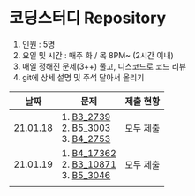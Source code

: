 # 코딩스터디 Repository

1. 인원 : 5명
2. 요일 및 시간 : 매주 화 / 목 8PM~ (2시간 이내)
3. 매일 정해진 문제(3++) 풀고, 디스코드로 코드 리뷰
4. git에 상세 설명 및 주석 달아서 올리기

| 날짜     | 문제                                                         | 제출 현황 |
| -------- | ------------------------------------------------------------ | --------- |
| 21.01.18 | 1. [B3_2739](https://www.acmicpc.net/problem/2739)<br />2. [B5_3003](https://www.acmicpc.net/problem/3003)<br />3. [B4_2753](https://www.acmicpc.net/problem/2753) | 모두 제출 |
| 21.01.19 | 1. [B4_17362](https://www.acmicpc.net/problem/17362)<br />2. [B3_10871](https://www.acmicpc.net/problem/10871)<br />3. [B5_3046](https://www.acmicpc.net/problem/3046) | 모두 제출 |
|          |                                                              |           |

